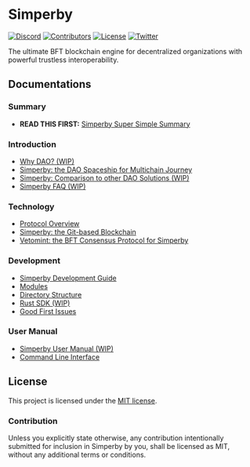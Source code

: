 # Simperby

[![Discord][discord-image]][discord-link]
[![Contributors][contributors-image]][contributors-link]
[![License][license-image]][license-link]
[![Twitter][twitter-image]][twitter-link]

[discord-image]: https://img.shields.io/discord/941206496203669545
[discord-link]: https://discord.gg/tf9v5hHpzW
[contributors-image]: https://img.shields.io/github/contributors/postech-dao/simperby
[contributors-link]: https://github.com/postech-dao/simperby/graphs/contributors
[license-image]: https://img.shields.io/github/license/postech-dao/simperby
[license-link]: https://github.com/postech-dao/simperby/blob/main/LICENSE
[twitter-image]: https://img.shields.io/twitter/follow/postech_dao?style=social
[twitter-link]: https://twitter.com/postech_dao

The ultimate BFT blockchain engine for decentralized organizations with powerful
trustless interoperability.

## Documentations

### Summary

- **READ THIS FIRST:** [Simperby Super Simple Summary](docs/ssss.md)

### Introduction

- [Why DAO? (WIP)](docs/dao.md)
- [Simperby: the DAO Spaceship for Multichain Journey](docs/multichain.md)
- [Simperby: Comparison to other DAO Solutions (WIP)](docs/comparison.md)
- [Simperby FAQ (WIP)](docs/faq.md)

### Technology

- [Protocol Overview](docs/protocol_overview.md)
- [Simperby: the Git-based Blockchain](docs/git.md)
- [Vetomint: the BFT Consensus Protocol for Simperby](docs/vetomint.md)

### Development

- [Simperby Development Guide](docs/dev.md)
- [Modules](docs/modules.md)
- [Directory Structure](docs/directory_structure.md)
- [Rust SDK (WIP)](./README.md)
- [Good First Issues](https://github.com/postech-dao/simperby/issues?q=is%3Aopen+is%3Aissue+label%3A%22good+first+issue%22)

### User Manual

- [Simperby User Manual (WIP)](docs/manual.md)
- [Command Line Interface](docs/cli.md)

## License

This project is licensed under the [MIT license](./LICENSE).

### Contribution

Unless you explicitly state otherwise, any contribution intentionally submitted
for inclusion in Simperby by you, shall be licensed as MIT, without any
additional terms or conditions.
